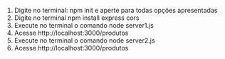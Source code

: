 1. Digite no terminal: npm init e aperte <enter> para todas opções apresentadas
2. Digite no terminal npm install express cors
3. Execute no terminal o comando node server1.js
4. Acesse http://localhost:3000/produtos
5. Execute no terminal o comando node server2.js
6. Acesse http://localhost:3000/produtos
